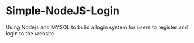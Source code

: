 # Simple-NodeJS-Login

<p>Using Nodejs and MYSQL to build a login system for users to register and login to the website</p>

<br />
